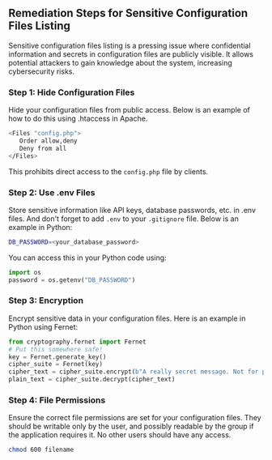 

## Remediation Steps for Sensitive Configuration Files Listing
Sensitive configuration files listing is a pressing issue where confidential information and secrets in configuration files are publicly visible. It allows potential attackers to gain knowledge about the system, increasing cybersecurity risks.

### Step 1: Hide Configuration Files
Hide your configuration files from public access. Below is an example of how to do this using .htaccess in Apache.

```bash
<Files "config.php">
   Order allow,deny
   Deny from all
</Files>
```

This prohibits direct access to the `config.php` file by clients.

### Step 2: Use .env Files
Store sensitive information like API keys, database passwords, etc. in .env files. And don't forget to add `.env` to your `.gitignore` file. Below is an example in Python:

```bash
DB_PASSWORD=<your_database_password>
```

You can access this in your Python code using:

```python
import os
password = os.getenv("DB_PASSWORD")
```

### Step 3: Encryption
Encrypt sensitive data in your configuration files. Here is an example in Python using Fernet:

```python
from cryptography.fernet import Fernet
# Put this somewhere safe! 
key = Fernet.generate_key()
cipher_suite = Fernet(key)
cipher_text = cipher_suite.encrypt(b"A really secret message. Not for prying eyes.")
plain_text = cipher_suite.decrypt(cipher_text)
```

### Step 4: File Permissions
Ensure the correct file permissions are set for your configuration files. They should be writable only by the user, and possibly readable by the group if the application requires it. No other users should have any access.

```bash
chmod 600 filename
```